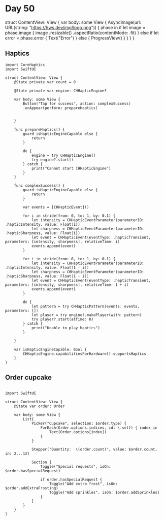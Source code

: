 #  Day 50

struct ContentView: View {
    var body: some View {
        AsyncImage(url: URL(string: "https://hws.dev/img/logo.png")) { phase in
            if let image = phase.image {
                image
                    .resizable()
                    .aspectRatio(contentMode: .fit)
            } else if let error = phase.error {
                Text("Error")
            } else {
                ProgressView() 
            }
        }
    }
}

## Haptics

```
import CoreHaptics
import SwiftUI

struct ContentView: View {
    @State private var count = 0
    
    @State private var engine: CHHapticEngine?
    
    var body: some View {
        Button("Tap for success", action: complexSuccess)
        .onAppear(perform: prepareHaptics)
        
        
    }
    
    func prepareHaptics() {
        guard isHapticEngineCapable else {
            return
        }
        
        do {
            engine = try CHHapticEngine()
            try engine?.start()
        } catch {
            print("Cannot start CHHapticEngine")
        }
    }
    
    func complexSuccess() {
        guard isHapticEngineCapable else {
            return
        }
        
        var events = [CHHapticEvent]()
        
        for i in stride(from: 0, to: 1, by: 0.1) {
            let intensity = CHHapticEventParameter(parameterID: .hapticIntensity, value: Float(i))
            let sharpness = CHHapticEventParameter(parameterID: .hapticSharpness, value: Float(i))
            let event = CHHapticEvent(eventType: .hapticTransient, parameters: [intensity, sharpness], relativeTime: i)
            events.append(event)
        }

        for i in stride(from: 0, to: 1, by: 0.1) {
            let intensity = CHHapticEventParameter(parameterID: .hapticIntensity, value: Float(1 - i))
            let sharpness = CHHapticEventParameter(parameterID: .hapticSharpness, value: Float(1 - i))
            let event = CHHapticEvent(eventType: .hapticTransient, parameters: [intensity, sharpness], relativeTime: 1 + i)
            events.append(event)
        }
        
        do {
            let pattern = try CHHapticPattern(events: events, parameters: [])
            let player = try engine?.makePlayer(with: pattern)
            try player?.start(atTime: 0)
        } catch {
            print("Unable to play haptics")
        }
        
    }
    
    var isHapticEngineCapable: Bool {
        CHHapticEngine.capabilitiesForHardware().supportsHaptics
    }
}

```



## Order cupcake
```

import SwiftUI

struct ContentView: View {
    @State var order: Order
    
    var body: some View {
        List{
            Picker("Cupcake", selection: $order.type) {
                ForEach(Order.options.indices, id: \.self) { index in
                    Text(Order.options[index])
                }
            }
            
            Stepper("Quantity:  \(order.count)", value: $order.count, in: 2...12)
            
            Section {
                Toggle("Special requests", isOn: $order.hasSpecialRequest)
                
                if order.hasSpecialRequest {
                    Toggle("Add extra frost", isOn: $order.addExtraFrosting)
                    Toggle("Add sprinkles", isOn: $order.addSprinkles)
                }
            }
        }
    }
}

```
